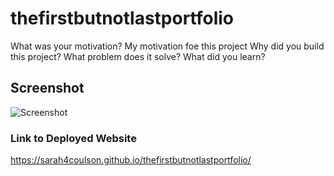 # thefirstbutnotlastportfolio
What was your motivation? My motivation foe this project
Why did you build this project? 
What problem does it solve? 
What did you learn?

## Screenshot
![Screenshot](/assets/images/screenshot.png "Screenshot")

### Link to Deployed Website
https://sarah4coulson.github.io/thefirstbutnotlastportfolio/
